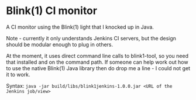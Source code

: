 # Blink(1) CI monitor
A CI monitor using the Blink(1) light that I knocked up in Java. 

Note - currently it only understands Jenkins CI servers, but the design should be modular enough to plug in others.

At the moment, it uses direct command line calls to blink1-tool, so you need that installed and on the command path. If someone can help work out how to use the native Blink(1) Java library then do drop me a line - I could not get it to work.

Syntax:
`java -jar build/libs/blink1jenkins-1.0.0.jar <URL of the Jenkins job/view>`
